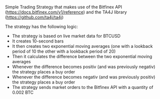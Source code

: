 Simple Trading Strategy that makes use of the Bitfinex API (https://docs.bitfinex.com/v1/reference) and the TA4J library (https://github.com/ta4j/ta4j)

The strategy has the following logic:
* The strategy is based on live market data for BTCUSD
* It creates 10-second bars
* It then creates two exponential moving averages (one with a lookback period of 10 the other with a lookback period of 20)
* Then it calculates the difference between the two exponential moving averages
* Whenever the difference becomes positiv (and was previously negativ) the strategy places a buy order
* Whenever the difference becomes negativ (and was previously positiv) the strategy places a buy order
* The strategy sends market orders to the Bitfinex API with a quantity of 0.002 BTC
